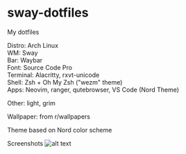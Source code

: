 # sway-dotfiles
My dotfiles

Distro: Arch Linux<br>
WM: Sway<br>
Bar: Waybar<br>
Font: Source Code Pro<br>
Terminal: Alacritty, rxvt-unicode<br>
Shell: Zsh + Oh My Zsh ("wezm" theme)<br>
Apps: Neovim, ranger, qutebrowser, VS Code (Nord Theme)<br>

Other: light, grim<br>

Wallpaper: from r/wallpapers<br>

Theme based on Nord color scheme<br>

Screenshots
![alt text](https://i.imgur.com/PGLxWcc.png)
